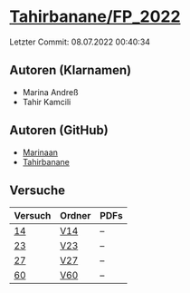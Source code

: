 # [Tahirbanane/FP_2022](https://github.com/Tahirbanane/FP_2022)

Letzter Commit: 08.07.2022 00:40:34

## Autoren (Klarnamen)
- Marina Andreß
- Tahir Kamcili

## Autoren (GitHub)
- [Marinaan](https://github.com/Marinaan)
- [Tahirbanane](https://github.com/Tahirbanane)

## Versuche

|       Versuch        |                           Ordner                            |PDFs|
|----------------------|-------------------------------------------------------------|----|
|[14](../../versuch/14)|[V14](https://github.com/Tahirbanane/FP_2022/tree/master/V14)|–   |
|[23](../../versuch/23)|[V23](https://github.com/Tahirbanane/FP_2022/tree/master/V23)|–   |
|[27](../../versuch/27)|[V27](https://github.com/Tahirbanane/FP_2022/tree/master/V27)|–   |
|[60](../../versuch/60)|[V60](https://github.com/Tahirbanane/FP_2022/tree/master/V60)|–   |
